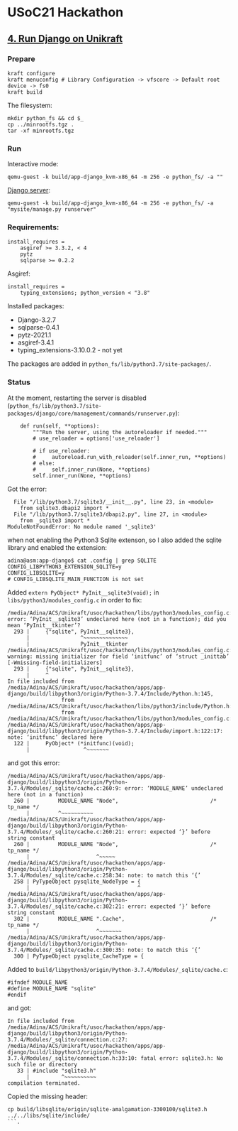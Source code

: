 # USoC21 Hackathon

## [4. Run Django on Unikraft](https://usoc21.unikraft.org/docs/hackathon/#4-run-django-on-unikraft)

### Prepare

```
kraft configure
kraft menuconfig # Library Configuration -> vfscore -> Default root device -> fs0
kraft build
```

The filesystem:
```
mkdir python_fs && cd $_
cp ../minrootfs.tgz .
tar -xf minrootfs.tgz
```

### Run

Interactive mode:
```
qemu-guest -k build/app-django_kvm-x86_64 -m 256 -e python_fs/ -a ""
```

[Django server](
https://docs.djangoproject.com/en/3.2/intro/tutorial01/):
```
qemu-guest -k build/app-django_kvm-x86_64 -m 256 -e python_fs/ -a "mysite/manage.py runserver"
```

### Requirements:
```
install_requires = 
	asgiref >= 3.3.2, < 4
	pytz
	sqlparse >= 0.2.2
```

Asgiref:
```
install_requires = 
	typing_extensions; python_version < "3.8"
```

Installed packages:
- Django-3.2.7
- sqlparse-0.4.1
- pytz-2021.1
- asgiref-3.4.1
- typing_extensions-3.10.0.2 - not yet

The packages are added in `python_fs/lib/python3.7/site-packages/`.

### Status

At the moment, restarting the server is disabled (`python_fs/lib/python3.7/site-packages/django/core/management/commands/runserver.py`):
```
    def run(self, **options):
        """Run the server, using the autoreloader if needed."""
        # use_reloader = options['use_reloader']

        # if use_reloader:
        #     autoreload.run_with_reloader(self.inner_run, **options)
        # else:
        #     self.inner_run(None, **options)
        self.inner_run(None, **options)
```

Got the error:
```
  File "/lib/python3.7/sqlite3/__init__.py", line 23, in <module>
    from sqlite3.dbapi2 import *
  File "/lib/python3.7/sqlite3/dbapi2.py", line 27, in <module>
    from _sqlite3 import *
ModuleNotFoundError: No module named '_sqlite3'
```
when not enabling the Python3 Sqlite extenson, so I also added the sqlite
library and enabled the extension:
```
adina@asm:app-django$ cat .config | grep SQLITE
CONFIG_LIBPYTHON3_EXTENSION_SQLITE=y
CONFIG_LIBSQLITE=y
# CONFIG_LIBSQLITE_MAIN_FUNCTION is not set
```

Added `extern PyObject* PyInit__sqlite3(void);` in `libs/python3/modules_config.c` in order to fix:
```
/media/Adina/ACS/Unikraft/usoc/hackathon/libs/python3/modules_config.c:293:16: error: ‘PyInit__sqlite3’ undeclared here (not in a function); did you mean ‘PyInit__tkinter’?
  293 |     {"sqlite", PyInit__sqlite3},
      |                ^~~~~~~~~~~~~~~
      |                PyInit__tkinter
/media/Adina/ACS/Unikraft/usoc/hackathon/libs/python3/modules_config.c:293:5: warning: missing initializer for field ‘initfunc’ of ‘struct _inittab’ [-Wmissing-field-initializers]
  293 |     {"sqlite", PyInit__sqlite3},
      |     ^
In file included from /media/Adina/ACS/Unikraft/usoc/hackathon/apps/app-django/build/libpython3/origin/Python-3.7.4/Include/Python.h:145,
                 from /media/Adina/ACS/Unikraft/usoc/hackathon/libs/python3/include/Python.h:41,
                 from /media/Adina/ACS/Unikraft/usoc/hackathon/libs/python3/modules_config.c:20:
/media/Adina/ACS/Unikraft/usoc/hackathon/apps/app-django/build/libpython3/origin/Python-3.7.4/Include/import.h:122:17: note: ‘initfunc’ declared here
  122 |     PyObject* (*initfunc)(void);
      |                 ^~~~~~~~
```
and got this error:
```
/media/Adina/ACS/Unikraft/usoc/hackathon/apps/app-django/build/libpython3/origin/Python-3.7.4/Modules/_sqlite/cache.c:260:9: error: ‘MODULE_NAME’ undeclared here (not in a function)
  260 |         MODULE_NAME "Node",                             /* tp_name */
      |         ^~~~~~~~~~~
/media/Adina/ACS/Unikraft/usoc/hackathon/apps/app-django/build/libpython3/origin/Python-3.7.4/Modules/_sqlite/cache.c:260:21: error: expected ‘}’ before string constant
  260 |         MODULE_NAME "Node",                             /* tp_name */
      |                     ^~~~~~
/media/Adina/ACS/Unikraft/usoc/hackathon/apps/app-django/build/libpython3/origin/Python-3.7.4/Modules/_sqlite/cache.c:258:34: note: to match this ‘{’
  258 | PyTypeObject pysqlite_NodeType = {
      |                                  ^
/media/Adina/ACS/Unikraft/usoc/hackathon/apps/app-django/build/libpython3/origin/Python-3.7.4/Modules/_sqlite/cache.c:302:21: error: expected ‘}’ before string constant
  302 |         MODULE_NAME ".Cache",                           /* tp_name */
      |                     ^~~~~~~~
/media/Adina/ACS/Unikraft/usoc/hackathon/apps/app-django/build/libpython3/origin/Python-3.7.4/Modules/_sqlite/cache.c:300:35: note: to match this ‘{’
  300 | PyTypeObject pysqlite_CacheType = {
```

Added to `build/libpython3/origin/Python-3.7.4/Modules/_sqlite/cache.c`:
```
#ifndef MODULE_NAME
#define MODULE_NAME "sqlite"
#endif
```
and got:
```
In file included from /media/Adina/ACS/Unikraft/usoc/hackathon/apps/app-django/build/libpython3/origin/Python-3.7.4/Modules/_sqlite/connection.c:27:
/media/Adina/ACS/Unikraft/usoc/hackathon/apps/app-django/build/libpython3/origin/Python-3.7.4/Modules/_sqlite/connection.h:33:10: fatal error: sqlite3.h: No such file or directory
   33 | #include "sqlite3.h"
      |          ^~~~~~~~~~~
compilation terminated.
```

Copied the missing header:
```
cp build/libsqlite/origin/sqlite-amalgamation-3300100/sqlite3.h ../../libs/sqlite/include/
```.
